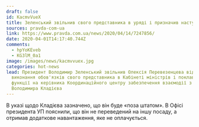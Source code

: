 ```yaml
---
draft: false
id: KacmvVueX
title: Зеленський звільнив свого представника в уряді і призначив наступника
sources: pravda-com-ua
link: https://www.pravda.com.ua/news/2020/04/14/7247856/
date: 2020-04-01T14:17:40.744Z
comments:
  - hpYoKEveb
  - KG3lM_0a1
image: /images/news/kacmvvuex.jpg
categories: hot-news
lead: Президент Володимир Зеленський звільнив Олексія Перевезенцева від
  виконання обов'язків свого представника в Кабінеті міністрів і поклав ці
  функції на керівника Координаційного центру забезпечення взаємодії з урядом
  Володимира Кладієва
---
```

В указі щодо Кладієва зазначено, що він буде «поза штатом». В Офісі президента УП пояснили, що він не переведений на іншу посаду, а отримав додаткове навантаження, яке не оплачується.
